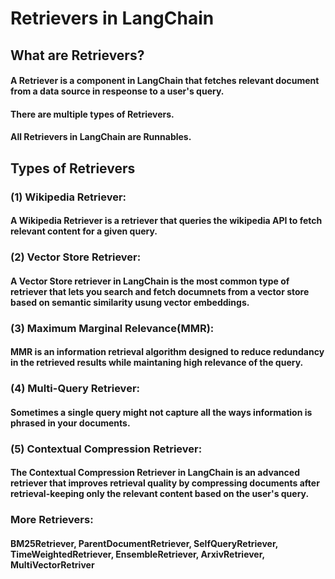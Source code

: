 # Retrievers in LangChain
## What are Retrievers?
#### A Retriever is a component in LangChain that fetches relevant document from a data source in respeonse to a user's query.
#### There are multiple types of Retrievers.
#### All Retrievers in LangChain are Runnables.
## Types of Retrievers
### (1) Wikipedia Retriever:
#### A Wikipedia Retriever is a retriever that queries the wikipedia API to fetch relevant content for a given query.
### (2) Vector Store Retriever:
#### A Vector Store  retriever in LangChain is the most common type of retriever that lets you search and fetch documnets from a vector store based on semantic similarity usung vector embeddings.
### (3) Maximum Marginal Relevance(MMR):
#### MMR is an information retrieval algorithm designed to reduce redundancy in the retrieved results while maintaning high relevance of the query.
### (4) Multi-Query Retriever:
#### Sometimes a single query might not capture all the ways information is phrased in your documents.
### (5) Contextual Compression Retriever:
#### The Contextual Compression Retriever in LangChain is an advanced retriever that improves retrieval quality by compressing documents after retrieval-keeping only the relevant content based on the user's query.
### More Retrievers:
#### BM25Retriever, ParentDocumentRetriever, SelfQueryRetriever, TimeWeightedRetriever, EnsembleRetriever, ArxivRetriever, MultiVectorRetriver
